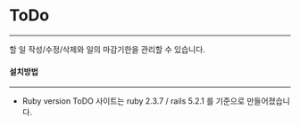 # ToDo
***
할 일 작성/수정/삭제와 일의 마감기한을 관리할 수 있습니다.


#### 설치방법
***


* Ruby version
ToDO 사이트는 ruby 2.3.7 / rails 5.2.1 를 기준으로 만들어졌습니다.


